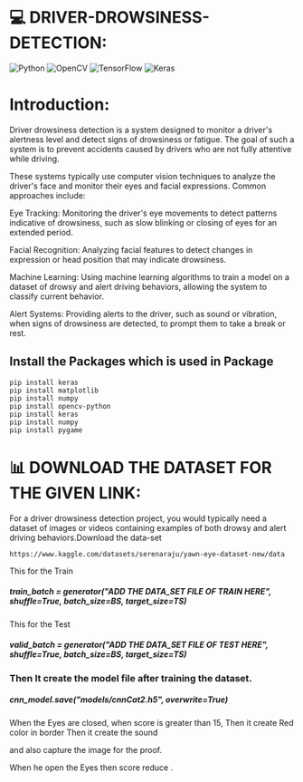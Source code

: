 # 💻  DRIVER-DROWSINESS-DETECTION:
![Python](https://img.shields.io/badge/python-3670A0?style=for-the-badge&logo=python&logoColor=ffdd54) ![OpenCV](https://img.shields.io/badge/opencv-%23white.svg?style=for-the-badge&logo=opencv&logoColor=white) ![TensorFlow](https://img.shields.io/badge/TensorFlow-%23FF6F00.svg?style=for-the-badge&logo=TensorFlow&logoColor=white) ![Keras](https://img.shields.io/badge/Keras-%23D00000.svg?style=for-the-badge&logo=Keras&logoColor=white)

# Introduction:

Driver drowsiness detection is a system designed to monitor a driver's alertness level and detect signs of drowsiness or fatigue. The goal of such a system is to prevent accidents caused by drivers who are not fully attentive while driving.

These systems typically use computer vision techniques to analyze the driver's face and monitor their eyes and facial expressions. Common approaches include:

Eye Tracking: Monitoring the driver's eye movements to detect patterns indicative of drowsiness, such as slow blinking or closing of eyes for an extended period.

Facial Recognition: Analyzing facial features to detect changes in expression or head position that may indicate drowsiness.

Machine Learning: Using machine learning algorithms to train a model on a dataset of drowsy and alert driving behaviors, allowing the system to classify current behavior.

Alert Systems: Providing alerts to the driver, such as sound or vibration, when signs of drowsiness are detected, to prompt them to take a break or rest.



## Install the Packages which is used in Package
    pip install keras
    pip install matplotlib
    pip install numpy
    pip install opencv-python
    pip install keras
    pip install numpy
    pip install pygame


# 📊 DOWNLOAD THE DATASET FOR THE GIVEN LINK:

For a driver drowsiness detection project, you would typically need a dataset of images or videos containing examples of both drowsy and alert driving behaviors.Download the data-set

    https://www.kaggle.com/datasets/serenaraju/yawn-eye-dataset-new/data 

This for the Train

##### <i>train_batch = generator("ADD THE DATA_SET FILE OF TRAIN HERE", shuffle=True, batch_size=BS, target_size=TS)</i>

This for the Test

##### <i>valid_batch = generator("ADD THE DATA_SET FILE OF TEST HERE", shuffle=True, batch_size=BS, target_size=TS)</i>

### Then It create the model file after training the dataset.

##### <i>cnn_model.save("models/cnnCat2.h5", overwrite=True)</i>

When the Eyes are closed, when score is greater than 15, Then it create Red color in border Then it create the sound 

  and also capture the image for the proof.

When he open the Eyes then score reduce .

